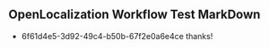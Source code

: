 ## OpenLocalization Workflow Test MarkDown
* 6f61d4e5-3d92-49c4-b50b-67f2e0a6e4ce 
thanks!<!--HONumber=Mar16_HO2-->
